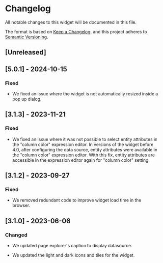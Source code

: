 # Changelog

All notable changes to this widget will be documented in this file.

The format is based on [Keep a Changelog](https://keepachangelog.com/en/1.0.0/), and this project adheres to [Semantic Versioning](https://semver.org/spec/v2.0.0.html).

## [Unreleased]

## [5.0.1] - 2024-10-15

### Fixed

-   We fixed an issue where the widget is not automatically resized inside a pop up dialog.

## [3.1.3] - 2023-11-21

### Fixed

-   We fixed an issue where it was not possible to select entity attributes in the "column color" expression editor. In versions of the widget before 4.0, after configuring the data source, entity attributes were available in the "column color" expression editor. With this fix, entity attributes are accessible in the expression editor again for "column color" setting.

## [3.1.2] - 2023-09-27

### Fixed

-   We removed redundant code to improve widget load time in the browser.

## [3.1.0] - 2023-06-06

### Changed

-   We updated page explorer's caption to display datasource.

-   We updated the light and dark icons and tiles for the widget.
